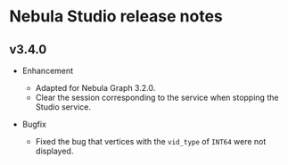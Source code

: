 # Nebula Studio release notes

## v3.4.0

- Enhancement

  - Adapted for Nebula Graph 3.2.0.
  - Clear the session corresponding to the service when stopping the Studio service.

- Bugfix

  - Fixed the bug that vertices with the `vid_type` of `INT64` were not displayed.
